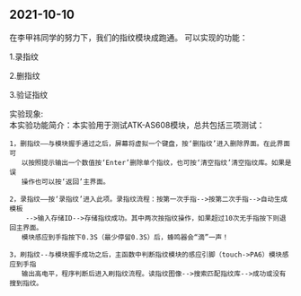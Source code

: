 ## 2021-10-10
在李甲祎同学的努力下，我们的指纹模块成跑通。
可以实现的功能：

1.录指纹

2.删指纹

3.验证指纹

实验现象:	
	本实验功能简介：本实验用于测试ATK-AS608模块，总共包括三项测试：
	
	1，删指纹——与模块握手通过之后，屏幕将虚拟一个键盘，按‘删指纹’进入删除界面。在此界面可
	   以按照提示输出一个数值按‘Enter’删除单个指纹，也可按‘清空指纹’清空指纹库。如果是误
	   操作也可以按‘返回’主界面。

	2，录指纹——按‘录指纹’进入此项。录指纹流程：按第一次手指-->按第二次手指-->自动生成模板
		-->输入存储ID-->存储指纹成功。其中两次按指纹操作，如果超过10次无手指按下则退回主界面。
	   模块感应到手指按下0.3S（最少停留0.3S）后，蜂鸣器会“滴”一声！

	3，刷指纹--与模块握手成功之后，主函数中判断指纹模块的感应引脚（touch->PA6）模块感应到手指
	   输出高电平，程序判断后进入刷指纹流程。读指纹图像-->搜索匹配指纹库-->成功或没有搜到指纹。